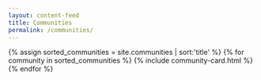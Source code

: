 ```yaml
---
layout: content-feed
title: Communities
permalink: /communities/
---
```

<section class="blog">
  <div class="container">
    <div class="post-list">
      {% assign sorted_communities = site.communities | sort:'title' %}
      {% for community in sorted_communities %}
        {% include community-card.html %}
      {% endfor %}
    </div>
  </div>
</section>
